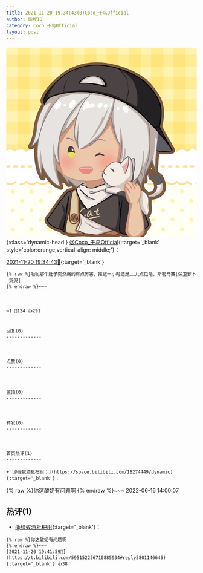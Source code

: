 ```yaml
---
title: 2021-11-20 19:34:43(0)Coco_千鸟Official
author: 御坂IO
category: Coco_千鸟Official
layout: post
---
```


![img](/images/85e485bc0dbd0cde4d15f24d7cffe9704618ad10.jpg){:class='dynamic-head'}
[@Coco_千鸟Official](https://space.bilibili.com/1891728206/dynamic){:target='_blank' style='color:orange;vertical-align: middle;'}：

[2021-11-20 19:34:43🔗](https://t.bilibili.com/595152256710885934){:target='_blank'}

~~~
{% raw %}呃呃那个肚子突然痛的有点厉害，推迟一小时还是……九点见哈，斯密马赛[保卫萝卜_哭哭]
{% endraw %}~~~



↪️1 💬124 👍291


回复(0)
-------------



点赞(0)
-------------



置顶(0)
-------------



转发(0)
-------------



首页热评(1)
-------------

+ [@绿蚁酒枇杷树：](https://space.bilibili.com/18274449/dynamic){:target='_blank'}：
~~~
{% raw %}你这酸奶有问题啊
{% endraw %}~~~
2022-06-16 14:00:07


热评(1)
-------------

+ [@绿蚁酒枇杷树](https://space.bilibili.com/18274449/dynamic){:target='_blank'}：
~~~
{% raw %}你这酸奶有问题啊
{% endraw %}~~~
[2021-11-20 19:41:59🔗](https://t.bilibili.com/595152256710885934#reply5801146645){:target='_blank'} 👍38


